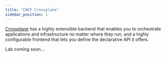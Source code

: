 ```yaml
---
title: "CNCF Crossplane"
sidebar_position: 1
---
```


[Crossplane](https://crossplane.io/) has a highly extensible backend that enables you to orchestrate applications and infrastructure no matter where they run, and a highly configurable frontend that lets you define the declarative API it offers.

Lab coming soon...
